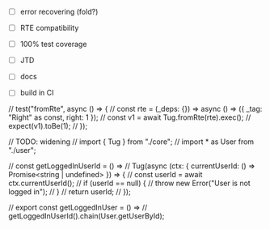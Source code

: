 - [ ] error recovering (fold?)
- [ ] RTE compatibility
- [ ] 100% test coverage

- [ ] JTD
- [ ] docs
- [ ] build in CI


// test("fromRte", async () => {
//   const rte = (_deps: {}) => async () => ({ _tag: "Right" as const, right: 1 });
//   const v1 = await Tug.fromRte(rte).exec();
//   expect(v1).toBe(1);
// });

// TODO: widening
// import { Tug } from "./core";
// import * as User from "./user";

// const getLoggedInUserId = () =>
//   Tug(async (ctx: { currentUserId: () => Promise<string | undefined> }) => {
//     const userId = await ctx.currentUserId();
//     if (userId == null) {
//       throw new Error("User is not logged in");
//     }
//     return userId;
//   });

// export const getLoggedInUser = () =>
//   getLoggedInUserId().chain(User.getUserById);
